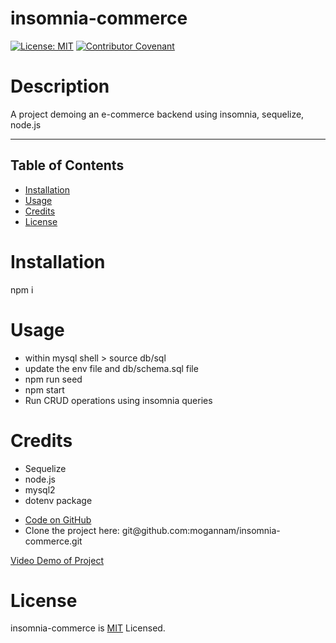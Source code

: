 # insomnia-commerce 
[![License: MIT](https://img.shields.io/badge/License-MIT-yellow.svg)](https://opensource.org/licenses/MIT)
[![Contributor Covenant](https://img.shields.io/badge/Contributor%20Covenant-2.1-4baaaa.svg)](code_of_conduct.md) 
# Description 

 A project demoing an e-commerce backend using insomnia, sequelize, node.js 

 <hr>

 ## Table of Contents 

  * [Installation](#installation)
  * [Usage](#usage)
  * [Credits](#credits)
  * [License](#license) 
# Installation 
 npm i 
# Usage 
 * within mysql shell > source db/sql 
 * update the env file and db/schema.sql file
 * npm run seed 
 * npm start
 * Run CRUD operations using insomnia queries 
  
 # Credits 
 * Sequelize  
 * node.js 
 * mysql2 
 * dotenv package 
  
 
 <ul><li><a href="https://github.com/mogannam/insomnia-commerce.git">Code on GitHub</a> </li>
  <li>Clone the project here: git@github.com:mogannam/insomnia-commerce.git </li>
  </ul> 

 [Video Demo of Project](https://github.com/mogannam/insomnia-commerce/raw/main/commerce%20video.mp4) 

 # License 
 insomnia-commerce is [MIT](https://opensource.org/licenses/MIT) Licensed. 
